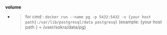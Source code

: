 **volume**
  - >for cmd : `docker run --name pg -p 5432:5432 -v {your host path}:/var/lib/postgresql/data postgresql`  (example: {your host path } = /user/sokra/data/pg)
